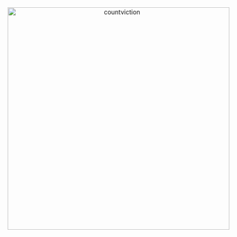 <div align="center">
<img src="https://media0.giphy.com/media/v1.Y2lkPTc5MGI3NjExcXFtZjBhYm4yaHBvOXhqMGc2YmY0Njg2OGZuYnVkbmZrM2g3Y3hsZCZlcD12MV9pbnRlcm5hbF9naWZfYnlfaWQmY3Q9Zw/c1scNDOEusSBZTykij/giphy.gif" alt="countviction" width="500" align="center">



